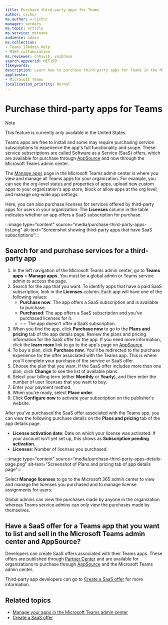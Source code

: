 ```yaml
---
title: Purchase third-party apps for Teams
author: cichur
ms.author: v-cichur
manager: serdars
ms.topic: article
ms.service: msteams
audience: admin
ms.collection: 
- Teams_ITAdmin_Help
- M365-collaboration
ms.reviewer: chhavib, vaibhava
search.appverid: MET150
f1keywords: 
description: Learn how to purchase third-party apps for Teams in the Microsoft Teams admin center.
appliesto: 
- Microsoft Teams
localization_priority: Normal
---
```

Purchase third-party apps for Teams
======================================================

> [!NOTE]
> This feature is currently only available in the United States.

Teams apps are free to install and some may require purchasing service subscriptions to experience the app's full functionality and scope. These service subscriptions are called Software as a Service (SaaS) offers, which are available for purchase through [AppSource](https://appsource.microsoft.com/) and now through the Microsoft Teams admin center.

The [Manage apps](manage-apps.md) page in the Microsoft Teams admin center is where you view and manage all Teams apps for your organization. For example, you can see the org-level status and properties of apps, upload new custom apps to your organization's app store, block or allow apps at the org level, and manage org-wide app settings.

Here, you can also purchase licenses for services offered by third-party apps for users in your organization. The **Licenses** column in the table indicates whether an app offers a SaaS subscription for purchase.

:::image type="content" source="media/purchase-third-party-apps-list.png" alt-text="Screenshot showing third-party apps that have SaaS subscriptions":::

## Search for and purchase services for a third-party app

1. In the left navigation of the Microsoft Teams admin center, go to **Teams apps** > **Manage apps**. You must be a global admin or Teams service admin to access the page.
2. Search for the app that you want. To identify apps that have a paid SaaS subscription, look in the **Licenses** column. Each app will have one of the following values:
    - **Purchase now**: The app offers a SaaS subscription and is available to purchase.  
    - **Purchased**: The app offers a SaaS subscription and you've purchased licenses for it.
    - **- -**: The app doesn't offer a SaaS subscription.
3. When you find the app, click **Purchase now** to go to the **Plans and pricing** tab of the app details page. Review the plans and pricing information for the SaaS offer for the app. If you need more information, click the **learn more** link to go to the app's page on [AppSource](https://appsource.microsoft.com/).  
4. To buy a plan, click **Purchase now**. You'll be redirected to the purchase experience for the offer associated with the Teams app. This is where you'll complete your purchase of the service or SaaS offer.
5. Choose the plan that you want. If the SaaS offer includes more than one plan, click **Change** to see the list of available plans.
6. Select your billing term (either **Monthly** or **Yearly**), and then enter the number of user licenses that you want to buy.
7. Enter your payment method.
8. When you're ready, select **Place order**.
9. Click **Configure now** to activate your subscription on the publisher's website.

After you've purchased the SaaS offer associated with the Teams app, you can view the following purchase details on the **Plans and pricing** tab of the app details page.

- **License activation date**: Date on which your license was activated. If your account isn't yet set up, this shows as **Subscription pending activation**.
- **Licenses**: Number of licenses you purchased.

:::image type="content" source="media/purchase-third-party-apps-details-page.png" alt-text="Screenshot of Plans and pricing tab of app details page":::

Select **Manage licenses** to go to the Microsoft 365 admin center to view and manage the licenses you purchased and to manage license assignments for users.

Global admins can view the purchases made by anyone in the organization whereas Teams service admins can only view the purchases made by themselves.  

## Have a SaaS offer for a Teams app that you want to list and sell in the Microsoft Teams admin center and AppSource?

Developers can create SaaS offers associated with their Teams apps. These offers are published through [Partner Center](https://partner.microsoft.com) and are available for organizations to purchase through [AppSource](https://appsource.microsoft.com/) and the Microsoft Teams admin center.
 
Third-party app developers can go to [Create a SaaS offer](/azure/marketplace/partner-center-portal/create-new-saas-offer) for more information.

## Related topics

- [Manage your apps in the Microsoft Teams admin center](manage-apps.md)
- [Create a SaaS offer](/azure/marketplace/partner-center-portal/create-new-saas-offer)